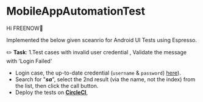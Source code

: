 # MobileAppAutomationTest

Hi FREENOW🎈

Implemented the below given sceanrio for Android UI Tests using Espresso.

✏️ **Task**:
1.Test cases with invalid user credential , Validate the message with 'Login Failed'
* Login case, the up-to-date credential (`username` & `password`) [here](https://randomuser.me/api/?seed=a1f30d446f820665)).
* Search for "***sa***", select the 2nd result (via the name, not the index) from the list, then click the call button.
* Deploy the tests on [**CircleCI**](https://circleci.com/),


